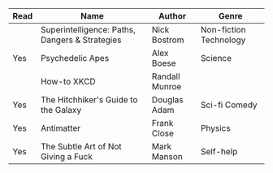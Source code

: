 | Read | Name                                           | Author         | Genre                  |
| ---- | ---------------------------------------------- | -------------- | ---------------------- |
|      | Superintelligence: Paths, Dangers & Strategies | Nick Bostrom   | Non-fiction Technology |
| Yes  | Psychedelic Apes                               | Alex Boese     | Science                |
|      | How-to XKCD                                    | Randall Munroe |                        |
| Yes  | The Hitchhiker's Guide to the Galaxy           | Douglas Adam   | Sci-fi Comedy          |
| Yes  | Antimatter                                     | Frank Close    | Physics                |
| Yes  | The Subtle Art of Not Giving a Fuck            | Mark Manson    | Self-help              |

